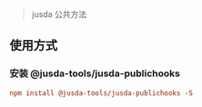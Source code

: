 
>jusda 公共方法

## 使用方式

### 安装 @jusda-tools/jusda-publichooks
```ini 
npm install @jusda-tools/jusda-publichooks -S
```


